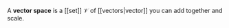 A **vector space** is a [[set]] $\mathcal{V}$ of [[vectors|vector]] you can add together and scale. 